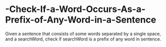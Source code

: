 # -Check-If-a-Word-Occurs-As-a-Prefix-of-Any-Word-in-a-Sentence
Given a sentence that consists of some words separated by a single space, and a searchWord, check if searchWord is a prefix of any word in sentence.
